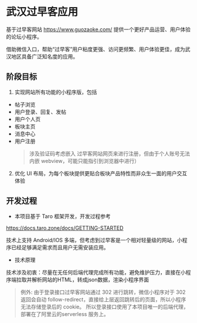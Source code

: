 # 武汉过早客应用

基于过早客网站 https://www.guozaoke.com/ 提供一个更好产品运营、用户体验的论坛小程序。

借助微信入口，帮助“过早客”用户粘度更强、访问更频繁、用户体验更佳，成为武汉地区具备广泛知名度的应用。

## 阶段目标

1. 实现网站所有功能的小程序版，包括

  - 帖子浏览
  - 用户登录、回复、发帖
  - 用户个人页
  - 板块主页
  - 消息中心
  - 用户注册
    > 涉及验证码考虑嵌入 过早客网站网页来进行注册，但由于个人账号无法内嵌 webview，可能只能指引到浏览器中进行）


2. 优化 UI 布局，为每个板块提供更贴合板块产品特性而非众生一面的用户交互体验

## 开发过程

- 本项目基于 Taro 框架开发，开发过程参考

https://docs.taro.zone/docs/GETTING-STARTED

技术上支持 Android/IOS 多端，但考虑到过早客是一个相对轻量级的网站，小程序已经足够满足需求而且用户无需安装应用。

- 技术原理

技术涉及初衷：尽量在无任何后端代理完成所有功能，避免维护压力，直接在小程序端拉取并解析网站的HTML，转成json数据，渲染小程序界面

> 例外: 由于登录接口过早客网站通过 302 进行跳转，微信小程序对于 302 返回会自动 follow-redirect，直接给上层返回跳转后的页面，所以小程序无法存储登录后的 cookie。
所以登录接口使用了本项目唯一的后端代理，部署在了阿里云的serverless 服务上。
